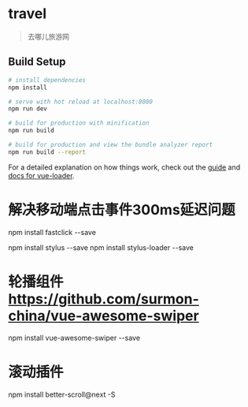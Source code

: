# travel

> 去哪儿旅游网

## Build Setup

``` bash
# install dependencies
npm install

# serve with hot reload at localhost:8080
npm run dev

# build for production with minification
npm run build

# build for production and view the bundle analyzer report
npm run build --report
```

For a detailed explanation on how things work, check out the [guide](http://vuejs-templates.github.io/webpack/) and [docs for vue-loader](http://vuejs.github.io/vue-loader).

# 解决移动端点击事件300ms延迟问题
npm install fastclick --save

npm install stylus --save
npm install stylus-loader --save

# 轮播组件 https://github.com/surmon-china/vue-awesome-swiper
npm install vue-awesome-swiper --save

# 滚动插件
npm install better-scroll@next -S

